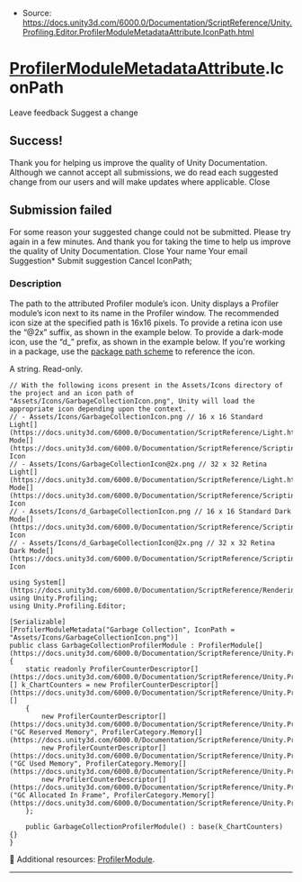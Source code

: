 * Source: https://docs.unity3d.com/6000.0/Documentation/ScriptReference/Unity.Profiling.Editor.ProfilerModuleMetadataAttribute.IconPath.html

#  [ProfilerModuleMetadataAttribute](https://docs.unity3d.com/6000.0/Documentation/ScriptReference/Unity.Profiling.Editor.ProfilerModuleMetadataAttribute.html).IconPath
Leave feedback
Suggest a change
## Success!
Thank you for helping us improve the quality of Unity Documentation. Although we cannot accept all submissions, we do read each suggested change from our users and will make updates where applicable.
Close
## Submission failed
For some reason your suggested change could not be submitted. Please <a>try again</a> in a few minutes. And thank you for taking the time to help us improve the quality of Unity Documentation.
Close
Your name Your email Suggestion* Submit suggestion
Cancel
IconPath; 
### Description
The path to the attributed Profiler module’s icon.
Unity displays a Profiler module’s icon next to its name in the Profiler window. The recommended icon size at the specified path is 16x16 pixels. To provide a retina icon use the “@2x” suffix, as shown in the example below. To provide a dark-mode icon, use the “d_” prefix, as shown in the example below. If you're working in a package, use the [package path scheme](https://docs.unity3d.com/6000.0/Documentation/Manual/upm-assets.html) to reference the icon.  
  
A string. Read-only.
```
// With the following icons present in the Assets/Icons directory of the project and an icon path of "Assets/Icons/GarbageCollectionIcon.png", Unity will load the appropriate icon depending upon the context.
// - Assets/Icons/GarbageCollectionIcon.png // 16 x 16 Standard Light[](https://docs.unity3d.com/6000.0/Documentation/ScriptReference/Light.html) Mode[](https://docs.unity3d.com/6000.0/Documentation/ScriptReference/Scripting.GarbageCollector.Mode.html) Icon
// - Assets/Icons/GarbageCollectionIcon@2x.png // 32 x 32 Retina Light[](https://docs.unity3d.com/6000.0/Documentation/ScriptReference/Light.html) Mode[](https://docs.unity3d.com/6000.0/Documentation/ScriptReference/Scripting.GarbageCollector.Mode.html) Icon
// - Assets/Icons/d_GarbageCollectionIcon.png // 16 x 16 Standard Dark Mode[](https://docs.unity3d.com/6000.0/Documentation/ScriptReference/Scripting.GarbageCollector.Mode.html) Icon
// - Assets/Icons/d_GarbageCollectionIcon@2x.png // 32 x 32 Retina Dark Mode[](https://docs.unity3d.com/6000.0/Documentation/ScriptReference/Scripting.GarbageCollector.Mode.html) Icon  
  
using System[](https://docs.unity3d.com/6000.0/Documentation/ScriptReference/Rendering.VirtualTexturing.System.html);
using Unity.Profiling;
using Unity.Profiling.Editor;  
  
[Serializable]
[ProfilerModuleMetadata("Garbage Collection", IconPath = "Assets/Icons/GarbageCollectionIcon.png")]
public class GarbageCollectionProfilerModule : ProfilerModule[](https://docs.unity3d.com/6000.0/Documentation/ScriptReference/Unity.Profiling.Editor.ProfilerModule.html)
{
    static readonly ProfilerCounterDescriptor[](https://docs.unity3d.com/6000.0/Documentation/ScriptReference/Unity.Profiling.Editor.ProfilerCounterDescriptor.html)[] k_ChartCounters = new ProfilerCounterDescriptor[](https://docs.unity3d.com/6000.0/Documentation/ScriptReference/Unity.Profiling.Editor.ProfilerCounterDescriptor.html)[]
    {
        new ProfilerCounterDescriptor[](https://docs.unity3d.com/6000.0/Documentation/ScriptReference/Unity.Profiling.Editor.ProfilerCounterDescriptor.html)("GC Reserved Memory", ProfilerCategory.Memory[](https://docs.unity3d.com/6000.0/Documentation/ScriptReference/Unity.Profiling.ProfilerCategory.Memory.html)),
        new ProfilerCounterDescriptor[](https://docs.unity3d.com/6000.0/Documentation/ScriptReference/Unity.Profiling.Editor.ProfilerCounterDescriptor.html)("GC Used Memory", ProfilerCategory.Memory[](https://docs.unity3d.com/6000.0/Documentation/ScriptReference/Unity.Profiling.ProfilerCategory.Memory.html)),
        new ProfilerCounterDescriptor[](https://docs.unity3d.com/6000.0/Documentation/ScriptReference/Unity.Profiling.Editor.ProfilerCounterDescriptor.html)("GC Allocated In Frame", ProfilerCategory.Memory[](https://docs.unity3d.com/6000.0/Documentation/ScriptReference/Unity.Profiling.ProfilerCategory.Memory.html)),
    };  
  
    public GarbageCollectionProfilerModule() : base(k_ChartCounters) {}
}

```

Additional resources: [ProfilerModule](https://docs.unity3d.com/6000.0/Documentation/ScriptReference/Unity.Profiling.Editor.ProfilerModule.html).
* * *

